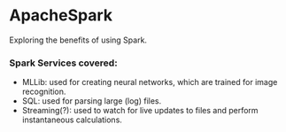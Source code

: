 # ApacheSpark
Exploring the benefits of using Spark.

### Spark Services covered:
  - MLLib: used for creating neural networks, which are trained for image recognition.
  - SQL: used for parsing large (log) files.
  - Streaming(?): used to watch for live updates to files and perform instantaneous calculations.
